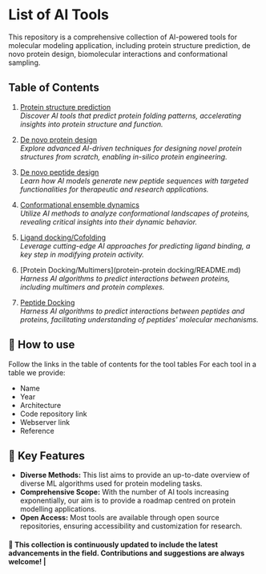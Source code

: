 # List of AI Tools

This repository is a comprehensive collection of AI-powered tools for molecular modeling application, including protein structure prediction, de novo protein design, biomolecular interactions and conformational sampling.

## Table of Contents

1. [Protein structure prediction](protein-folding/README.md)  
   *Discover AI tools that predict protein folding patterns, accelerating insights into protein structure and function.*

2. [De novo protein design](de-novo-protein-design/README.md)  
   *Explore advanced AI-driven techniques for designing novel protein structures from scratch, enabling in-silico protein engineering.*

3. [De novo peptide design](de-novo-peptide-design/README.md)  
   *Learn how AI models generate new peptide sequences with targeted functionalities for therapeutic and research applications.*

4. [Conformational ensemble dynamics](conformational-ensemble-design/README.md)  
   *Utilize AI methods to analyze conformational landscapes of proteins, revealing critical insights into their dynamic behavior.*

5. [Ligand docking/Cofolding](ligand-docking/README.md)  
   *Leverage cutting-edge AI approaches for predicting ligand binding, a key step in modifying protein activity.*

6. [Protein Docking/Multimers](protein-protein docking/README.md)
   *Harness AI algorithms to predict interactions between proteins, including multimers and protein complexes.*

8. [Peptide Docking](peptide-protein-docking/README.md)  
   *Harness AI algorithms to predict interactions between peptides and proteins, facilitating understanding of peptides' molecular mechanisms.*


## 📖 How to use

Follow the links in the table of contents for the tool tables
For each tool in a table we provide:
- Name
- Year
- Architecture
- Code repository link
- Webserver link
- Reference

## 🚀 Key Features

- **Diverse Methods:** This list aims to provide an up-to-date overview of diverse ML algorithms used for protein modeling tasks.  
- **Comprehensive Scope:** With the number of AI tools increasing exponentially, our aim is to provide a roadmap centred on protein modelling applications.  
- **Open Access:** Most tools are available through open source repositories, ensuring accessibility and customization for research.  

#### 🔨 This collection is continuously updated to include the latest advancements in the field. Contributions and suggestions are always welcome!                         |
